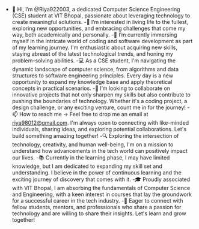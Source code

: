 - 👋 Hi, I’m @Riya922003, a dedicated Computer Science Engineering (CSE) student at VIT Bhopal, passionate about leveraging technology to create meaningful solutions.
-👀 I’m interested in living life to the fullest, exploring new opportunities, and embracing challenges that come my way, both academically and personally.
-🌱 I’m currently immersing myself in the intricate world of coding and software development as part of my learning journey. I'm enthusiastic about acquiring new skills, staying abreast of the latest technological trends, and honing my problem-solving abilities.
-💻 As a CSE student, I'm navigating the dynamic landscape of computer science, from algorithms and data structures to software engineering principles. Every day is a new opportunity to expand my knowledge base and apply theoretical concepts in practical scenarios.
-💞️ I’m looking to collaborate on innovative projects that not only sharpen my skills but also contribute to pushing the boundaries of technology. Whether it's a coding project, a design challenge, or any exciting venture, count me in for the journey!
-📫 How to reach me -> Feel free to drop me an email at riya98012@gmail.com. I'm always open to connecting with like-minded individuals, sharing ideas, and exploring potential collaborations. Let's build something amazing together!
-🔍 Exploring the intersection of technology, creativity, and human well-being, I'm on a mission to understand how advancements in the tech world can positively impact our lives.
-📚 Currently in the learning phase, I may have limited knowledge, but I am dedicated to expanding my skill set and understanding. I believe in the power of continuous learning and the exciting journey of discovery that comes with it.
-🎓 Proudly associated with VIT Bhopal, I am absorbing the fundamentals of Computer Science and Engineering, with a keen interest in courses that lay the groundwork for a successful career in the tech industry.
-🚀 Eager to connect with fellow students, mentors, and professionals who share a passion for technology and are willing to share their insights. Let's learn and grow together!
